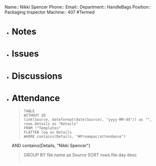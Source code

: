 Name:: Nikki Spencer
Phone:: 
Email:: 
Department:: HandleBags
Position:: Packaging Inspector
Machine:: 407
#Termed 
- # Notes
- # Issues
- # Discussions
- # Attendance
  
  > ```dataview
  > TABLE
  > WITHOUT ID
  > link(Source, dateformat(date(Source), "yyyy-MM-dd")) as "",
  > rows.Details as "Details"
  > FROM !"Templates"
  > FLATTEN log as Details
  > WHERE contains(Details, "#Proampac/attendance")
   AND contains(Details, "Nikki Spencer")
  > GROUP BY file.name as Source
  > SORT rows.file.day desc
  > ```
